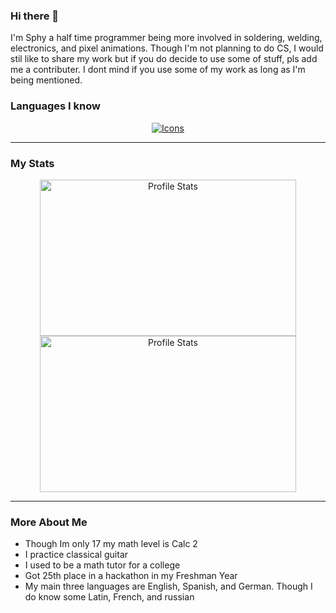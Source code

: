 ### Hi there 👋

<p> I'm Sphy a half time programmer being more involved in soldering, welding, electronics, and pixel animations. Though I'm not planning to do CS, I would stil like to share my work but if you do decide to use some of stuff, pls add me a contributer. I dont mind if you use some of my work as long as I'm being mentioned.</p>


### Languages I know
<div align="center">
  <a href="https://skillicons.dev">
  <img src="https://skillicons.dev/icons?i=java,js,html,css,cpp,py" alt="Icons"/>
  </a>
</div>

---

### My Stats
<div align="center">
  <a>
    <img align="left_top" src="https://github-readme-stats.vercel.app/api?username=Sphy35&show_icons=true&theme=nightowl" alt="Profile Stats" width=410px height=250px/> 
    <img align="right_top" src="https://github-readme-stats.vercel.app/api/top-langs/?username=Sphy35&layout=compact&theme=nightowl" alt="Profile Stats" width=410px height=250px/>
  </a>
</div>

---

### More About Me
<div align="bottom">
  <ul>
    <li> Though Im only 17 my math level is Calc 2 </li>
    <li> I practice classical guitar </li>
    <li> I used to be a math tutor for a college </li>
    <li> Got 25th place in a hackathon in my Freshman Year </li>
    <li> My main three languages are English, Spanish, and German. Though I do know some Latin, French, and russian </li>
  </ul>
</div>

